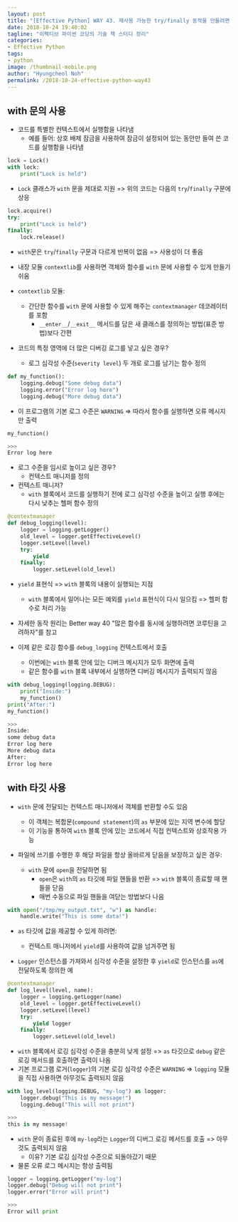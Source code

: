 ```yaml
---
layout: post
title: "[Effective Python] WAY 43. 재사용 가능한 try/finally 동작을 만들려면 contextlib와 with 문을 고려하자"
date: 2018-10-24 19:40:02
tagline: "이펙티브 파이썬 코딩의 기술 책 스터디 정리"
categories:
- Effective Python
tags:
- python
image: /thumbnail-mobile.png
author: "Hyungcheol Noh"
permalink: /2018-10-24-effective-python-way43
---
```


## with 문의 사용
- 코드를 특별한 컨텍스트에서 실행함을 나타냄
  - 예를 들어: 상호 배제 잠금을 사용하여 잠금이 설정되어 있는 동안만 들여 쓴 코드를 실행함을 나타냄

```python
lock = Lock()
with lock:
    print("Lock is held")
```

- `Lock` 클래스가 `with` 문을 제대로 지원 => 위의 코드는 다음의 `try`/`finally` 구문에 상응

```python
lock.acquire()
try:
    print("Lock is held")
finally:
    lock.release()
```

- `with`문은 `try`/`finally` 구문과 다르게 반복이 없음 => 사용성이 더 좋음
- 내장 모듈 `contextlib`를 사용하면 객체와 함수를 `with` 문에 사용할 수 있게 만들기 쉬움
- `contextlib` 모듈:
  - 간단한 함수를 `with` 문에 사용할 수 있게 해주는 `contextmanager` 데코레이터를 포함
    - `__enter__`/`__exit__` 메서드를 담은 새 클래스를 정의하는 방법(표준 방법)보다 간편

- 코드의 특정 영역에 더 많은 디버깅 로그를 넣고 싶은 경우?
  - 로그 심각성 수준(`severity level`) 두 개로 로그를 남기는 함수 정의

```python
def my_function():
    logging.debug("Some debug data")
    logging.error("Error log here")
    logging.debug("More debug data")
```

- 이 프로그램의 기본 로그 수준은 `WARNING` => 따라서 함수를 실행하면 오류 메시지만 출력

```python
my_function()

>>>
Error log here
```

- 로그 수준을 임시로 높이고 싶은 경우?
  - 컨텍스트 매니저를 정의
- 컨텍스트 매니저?
  - `with` 블록에서 코드를 실행하기 전에 로그 심각성 수준을 높이고 실행 후에는 다시 낮추는 헬퍼 함수 정의

```python
@contextmanager
def debug_logging(level):
    logger = logging.getLogger()
    old_level = logger.getEffectiveLevel()
    logger.setLevel(level)
    try:
        yield
    finally:
        logger.setLevel(old_level)
```

- `yield` 표현식 => `with` 블록의 내용이 실행되는 지점
  - `with` 블록에서 일어나는 모든 예외를 `yield` 표현식이 다시 일으킴 => 헬퍼 함수로 처리 가능
- 자세한 동작 원리는 Better way 40 "많은 함수를 동시에 실행하려면 코루틴을 고려하자"를 참고

- 이제 같은 로깅 함수를 `debug_logging` 컨텍스트에서 호출
  - 이번에는 `with` 블록 안에 있는 디버크 메시지가 모두 화면에 출력
  - 같은 함수를 `with` 블록 내부에서 실행하면 디버깅 메시지가 출력되지 않음

```python
with debug_logging(logging.DEBUG):
    print("Inside:")
    my_function()
print("After:")
my_function()

>>>
Inside:
some debug data
Error log here
More debug data
After:
Error log here
```

## with 타깃 사용
- `with` 문에 전달되는 컨텍스트 매니저에서 객체를 반환할 수도 있음
  - 이 객체는 복합문(`compound statement`)의 `as` 부분에 있는 지역 변수에 할당
  - 이 기능을 통하여 `with` 블록 안에 있는 코드에서 직접 컨텍스트와 상호작용 가능

- 파일에 쓰기를 수행한 후 해당 파일을 항상 올바르게 닫음을 보장하고 싶은 경우:
  - `with` 문에 `open`을 전달하면 됨
    - `open`은 `with`의 `as` 타깃에 파일 핸들을 반환 => `with` 블록이 종료할 때 핸들을 닫음
    - 매번 수동으로 파일 핸들을 여닫는 방법보다 나음

```python
with open("/tmp/my_output.txt", "w") as handle:
    handle.write("This is some data!")
```

- `as` 타깃에 값을 제공할 수 있게 하려면:
  - 컨텍스트 매니저에서 `yield`를 사용하여 값을 넘겨주면 됨

- `Logger` 인스턴스를 가져와서 심각성 수준을 설정한 후 `yield`로 인스턴스를 `as`에 전달하도록 정의한 예

```python
@contextmanager
def log_level(level, name):
    logger = logging.getLogger(name)
    old_level = logger.getEffectiveLevel()
    logger.setLevel(level)
    try:
        yield logger
    finally:
        logger.setLevel(old_level)
```

- `with` 블록에서 로깅 심각성 수준을 충분히 낮게 설정 => `as` 타깃으로 `debug` 같은 로깅 메서드를 호출하면 출력이 나옴
- 기본 프로그램 로거(`logger`)의 기본 로깅 심각성 수준은 `WARNING` => `logging` 모듈을 직접 사용하면 아무것도 출력되지 않음

```python
with log_level(logging.DEBUG, "my-log") as logger:
    logger.debug("This is my message!")
    logging.debug("This will not print")

>>>
this is my message!
```

- `with` 문이 종료된 후에 `my-log`라는 `Logger`의 디버그 로깅 메서드를 호출 => 아무것도 출력되지 않음
  - 이유? 기본 로깅 심각성 수준으로 되돌아갔기 때문
- 물론 오류 로그 메시지는 항상 출력됨

```python
logger = logging.getLogger("my-log")
logger.debug("Debug will not print")
logger.error("Error will print")

>>>
Error will print
```
